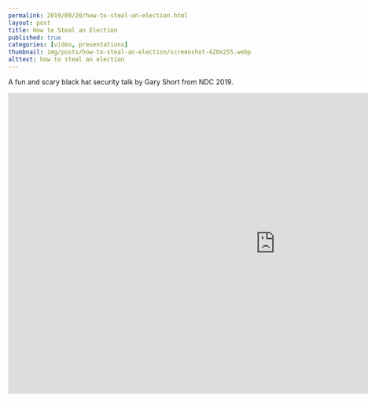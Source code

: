 ```yaml
---
permalink: 2019/09/20/how-to-steal-an-election.html
layout: post
title: How to Steal an Election
published: true
categories: [video, presentations]
thumbnail: img/posts/how-to-steal-an-election/screenshot-420x255.webp
alttext: how to steal an election
---
```


A fun and scary black hat security talk by <a ref="https://twitter.com/garyshort">Gary Short</a> from NDC 2019.

<iframe width="1086" height="611" src="https://www.youtube.com/embed/32m8luvA9Qg" frameborder="0" allow="accelerometer; autoplay; encrypted-media; gyroscope; picture-in-picture" allowfullscreen></iframe>
